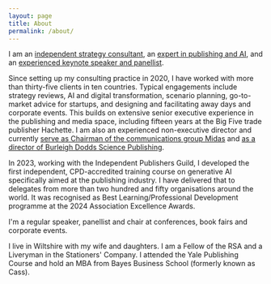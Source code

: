 ```yaml
---
layout: page
title: About
permalink: /about/
---
```


I am an [independent strategy consultant](/consulting.md), an [expert in publishing and AI](/training.md), and an [experienced keynote speaker and panellist](/speaking.md). 

Since setting up my consulting practice in 2020, I have worked with more than thirty-five clients in ten countries. Typical engagements include strategy reviews, AI and digital transformation, scenario planning, go-to-market advice for startups, and designing and facilitating away days and corporate events. This builds on extensive senior executive experience in the publishing and media space, including fifteen years at the Big Five trade publisher Hachette. I am also an experienced non-executive director and currently [serve as Chairman of the communications group Midas](https://www.midaspr.co.uk) and [as a director of Burleigh Dodds Science Publishing](https://www.bdspublishing.com).

In 2023, working with the Independent Publishers Guild, I developed the first independent, CPD-accredited training course on generative AI specifically aimed at the publishing industry. I have delivered that to delegates from more than two hundred and fifty organisations around the world. It was recognised as Best Learning/Professional Development programme at the 2024 Association Excellence Awards. 

I'm a regular speaker, panellist and chair at conferences, book fairs and corporate events.

I live in Wiltshire with my wife and daughters. I am a Fellow of the RSA and a Liveryman in the Stationers' Company. I attended the Yale Publishing Course and hold an MBA from Bayes Business School (formerly known as Cass).


